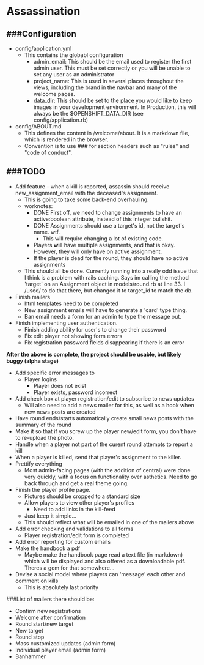 # Assassination #
###Configuration
-------------------
- config/application.yml
  - This contains the globabl configuration
    - admin_email: This should be the email used to register the first admin user. This must be set correctly or you will be unable to set any user as an administrator
    - project_name: This is used in several places throughout the views, including the brand in the navbar and many of the welcome pages.
    - data_dir: This should be set to the place you would like to keep images in your development environment. In Production, this will always be the $OPENSHIFT_DATA_DIR (see config/application.rb)
- config/ABOUT.md
  - This defines the content in /welcome/about. It is a markdown file, which is rendered in the browser. 
  - Convention is to use ### for section headers such as "rules" and "code of conduct".

###TODO
------------------
- Add feature - when a kill is reported, assassin should receive new_assignment_email with the deceased's assignment.
  - This is going to take some back-end overhauling.
  - worknotes:
    - DONE First off, we need to change assignments to have an active:boolean attribute, instead of this integer bullshit.
    - DONE Assignments should use a target's id, not the target's name. wtf.
      - This will require changing a lot of existing code.
    - Players **will** have multiple assignments, and that is okay. However, they will only have on active assignment.
    - If the player is dead for the round, they should have no active assignments
  - This should all be done. Currently running into a really odd issue that I think is a problem with rails caching. Says im calling the method 'target' on an Assignment object in models/round.rb at line 33. I /used/ to do that there, but changed it to target_id to match the db.
- Finish mailers
  - html templates need to be completed
  - New assignment emails will have to generate a 'card' type thing.
  - Ban email needs a form for an admin to type the message out.
- Finish implementing user authentication.
  - Finish adding ability for user's to change their password
  - Fix edit player not showing form errors
  - Fix registration password fields disappearing if there is an error

**After the above is complete, the project should be usable, but likely buggy (alpha stage)**
- Add specific error messages to
  - Player logins
    - Player does not exist
    - Player exists, password incorrect
- Add check box at player registration/edit to subscribe to news updates
  - Will also need to add a news mailer for this, as well as a hook when new news posts are created
- Have round ends/starts automatically create small news posts with the summary of the round
- Make it so that if you screw up the player new/edit form, you don't have to re-upload the photo.
- Handle when a player not part of the curent round attempts to report a kill
- When a player is killed, send that player's assignment to the killer.
- Prettify everything
  - Most admin-facing pages (with the addition of central) were done very quickly, with a focus on functionality over asthetics. Need to go back through and get a real theme going.
- Finish the player profile page.
  - Pictures should be cropped to a standard size
  - Allow players to view other player's profiles
    - Need to add links in the kill-feed
  - Just keep it simple...
  - This should reflect what will be emailed in one of the mailers above
- Add error checking and validations to all forms
  - Player registration/edit form is completed
- Add error reporting for custom emails
- Make the handbook a pdf
  - Maybe make the handbook page read a text file (in markdown) which will be displayed and also offered as a downloadable pdf. Theres a gem for that somewhere...
- Devise a social model where players can 'message' each other and comment on kills
  - This is absolutely last priority

###List of mailers there should be:
- Confirm new registrations
- Welcome after confirmation
- Round start/new target
- New target
- Round stop
- Mass customized updates (admin form)
- Individual player email (admin form)
- Banhammer
